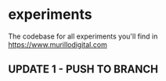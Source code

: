 # experiments
The codebase for all experiments you'll find in https://www.murillodigital.com

## UPDATE 1 - PUSH TO BRANCH
